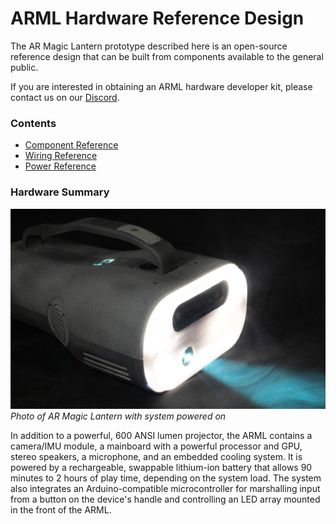 # ARML Hardware Reference Design

The AR Magic Lantern prototype described here is an open-source reference design that can be built from components available to the general public.

If you are interested in obtaining an ARML hardware developer kit, please contact us on our [Discord](https://discord.gg/zWZT3yKf4q).

### Contents
- [Component Reference](components.md)
- [Wiring Reference](wiring.md)
- [Power Reference](power.md) 

### Hardware Summary

![](images/ARML-hardware.jpg)
*Photo of AR Magic Lantern with system powered on*

In addition to a powerful, 600 ANSI lumen projector, the ARML contains a camera/IMU module, a mainboard with a powerful processor and GPU, stereo speakers, a microphone, and an embedded cooling system. It is powered by a rechargeable, swappable lithium-ion battery that allows 90 minutes to 2 hours of play time, depending on the system load. The system also integrates an Arduino-compatible microcontroller for marshalling input from a button on the device's handle and controlling an LED array mounted in the front of the ARML.


